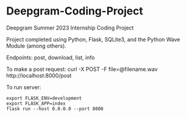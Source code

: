 # Deepgram-Coding-Project
Deepgram Summer 2023 Internship Coding Project

Project completed using Python, Flask, SQLite3, and the Python Wave Module (among others).

Endpoints: post, download, list, info

To make a post request: 
curl -X POST -F file=@filename.wav http://localhost:8000/post

To run server:
```
export FLASK_ENV=development
export FLASK_APP=index 
flask run --host 0.0.0.0 --port 8000
```
